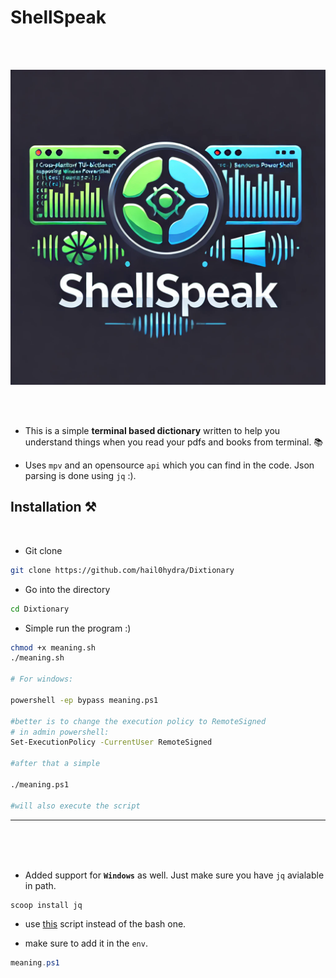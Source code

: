 # ShellSpeak 

<br>
<br>

![logo](./logo-new.png)


<br>
<br>

- This is a simple __terminal based dictionary__ written to help you understand things when you read your pdfs and books from terminal. 📚

- Uses `mpv` and an opensource `api` which you can find in the code. Json parsing is done using `jq` :).



## Installation ⚒

<br>

- Git clone

```bash
git clone https://github.com/hail0hydra/Dixtionary
```

- Go into the directory

```bash
cd Dixtionary
```

- Simple run the program :)

```bash
chmod +x meaning.sh
./meaning.sh 

# For windows:

powershell -ep bypass meaning.ps1

#better is to change the execution policy to RemoteSigned
# in admin powershell:
Set-ExecutionPolicy -CurrentUser RemoteSigned

#after that a simple

./meaning.ps1 

#will also execute the script
```

---

<br>
<br>
<br>

- Added support for __`Windows`__ as well. Just make sure you have `jq` avialable in path.

```powershell
scoop install jq
```

- use [this](./meaning.ps1) script instead of the bash one.

- make sure to add it in the `env`.

```powershell
meaning.ps1
```
